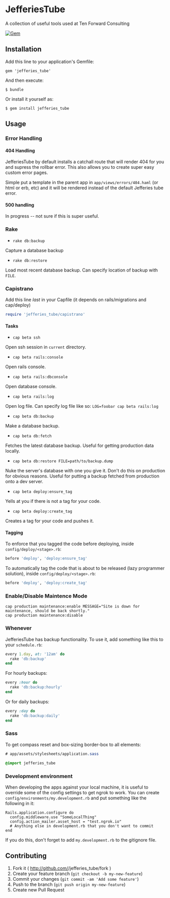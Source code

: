 # JefferiesTube

A collection of useful tools used at Ten Forward Consulting

[![Gem](https://img.shields.io/gem/v/jefferies_tube.svg)](https://rubygems.org/gems/jefferies_tube)

## Installation

Add this line to your application's Gemfile:

    gem 'jefferies_tube'

And then execute:

    $ bundle

Or install it yourself as:

    $ gem install jefferies_tube

## Usage

### Error Handling

#### 404 Handling

JefferiesTube by default installs a catchall route that will render 404 for you and supress the rollbar error.  This also allows you to create super easy custom error pages.

Simple put a template in the parent app in `app/views/errors/404.haml` (or html or erb, etc) and it will be rendered instead of the default Jefferies tube error.

#### 500 handling

In progress -- not sure if this is super useful.

### Rake

* `rake db:backup`

Capture a database backup

* `rake db:restore`

Load most recent database backup. Can specify location of backup with `FILE`.

### Capistrano

Add this line *last* in your Capfile (it depends on rails/migrations and cap/deploy)
```ruby
require 'jefferies_tube/capistrano'
```

#### Tasks

* `cap beta ssh`

Open ssh session in `current` directory.

* `cap beta rails:console`

Open rails console.

* `cap beta rails:dbconsole`

Open database console.

* `cap beta rails:log`

Open log file. Can specify log file like so: `LOG=foobar cap beta rails:log`

* `cap beta db:backup`

Make a database backup.

* `cap beta db:fetch`

Fetches the latest database backup. Useful for getting production data locally.

* `cap beta db:restore FILE=path/to/backup.dump`

Nuke the server's database with one you give it. Don't do this on production for obvious reasons. Useful for putting a backup fetched from production onto a dev server.

* `cap beta deploy:ensure_tag`

Yells at you if there is not a tag for your code.

* `cap beta deploy:create_tag`

Creates a tag for your code and pushes it.

#### Tagging

To enforce that you tagged the code before deploying, inside `config/deploy/<stage>.rb`:
```ruby
before 'deploy', 'deploy:ensure_tag'
```

To automatically tag the code that is about to be released (lazy programmer solution), inside `config/deploy/<stage>.rb`:
```ruby
before 'deploy', 'deploy:create_tag'
```

### Enable/Disable Maintence Mode

```
cap production maintenance:enable MESSAGE="Site is down for maintenance, should be back shortly."
cap production maintenance:disable
```

### Whenever

JefferiesTube has backup functionality. To use it, add something like this to your `schedule.rb`:

```ruby
every 1.day, at: '12am' do
  rake 'db:backup'
end
```

For hourly backups:

```ruby
every :hour do
  rake 'db:backup:hourly'
end
```

Or for daily backups:

```ruby
every :day do
  rake 'db:backup:daily'
end
```

### Sass

To get compass reset and box-sizing border-box to all elements:
```sass
# app/assets/stylesheets/application.sass

@import jefferies_tube
```

### Development environment

When developing the apps against your local machine, it is useful to override some of the config settings to get ngrok to work.
You can create `config/environments/my.development.rb` and put something like the following in it:
```
Rails.application.configure do
  config.middleware.use "SomeLocalThing"
  config.action_mailer.asset_host = "test.ngrok.io"
  # Anything else in development.rb that you don't want to commit
end
```

If you do this, don't forget to add `my.development.rb` to the gitignore file.

## Contributing

1. Fork it ( http://github.com/<my-github-username>/jefferies_tube/fork )
2. Create your feature branch (`git checkout -b my-new-feature`)
3. Commit your changes (`git commit -am 'Add some feature'`)
4. Push to the branch (`git push origin my-new-feature`)
5. Create new Pull Request
